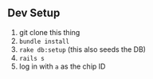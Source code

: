 ## Dev Setup

1. git clone this thing
2. `bundle install`
3. `rake db:setup` (this also seeds the DB)
4. `rails s`
5. log in with `a` as the chip ID
